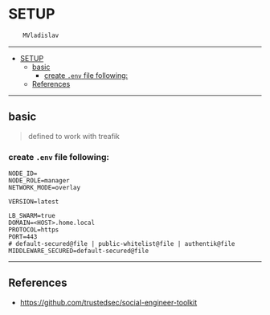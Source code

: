 # SETUP

```sh
    MVladislav
```

---

- [SETUP](#setup)
  - [basic](#basic)
    - [create `.env` file following:](#create-env-file-following)
  - [References](#references)

---

## basic

> defined to work with treafik

### create `.env` file following:

```env
NODE_ID=
NODE_ROLE=manager
NETWORK_MODE=overlay

VERSION=latest

LB_SWARM=true
DOMAIN=<HOST>.home.local
PROTOCOL=https
PORT=443
# default-secured@file | public-whitelist@file | authentik@file
MIDDLEWARE_SECURED=default-secured@file
```

---

## References

- <https://github.com/trustedsec/social-engineer-toolkit>
